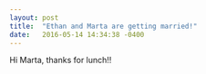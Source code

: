 ```yaml
---
layout: post
title:  "Ethan and Marta are getting married!"
date:   2016-05-14 14:34:38 -0400
---
```


Hi Marta, thanks for lunch!!
